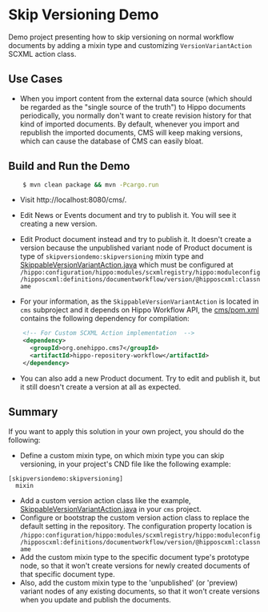 # Skip Versioning Demo

Demo project presenting how to skip versioning on normal workflow documents
by adding a mixin type and customizing ```VersionVariantAction``` SCXML action class.

## Use Cases

- When you import content from the external data source (which should be regarded as the "single source of the truth")
  to Hippo documents periodically, you normally don't want to create revision history for that kind of imported documents.
  By default, whenever you import and republish the imported documents, CMS will keep making versions, which can cause
  the database of CMS can easily bloat.

## Build and Run the Demo

```bash
    $ mvn clean package && mvn -Pcargo.run
```

- Visit http://localhost:8080/cms/.
- Edit News or Events document and try to publish it. You will see it creating a new version.
- Edit Product document instead and try to publish it. It doesn't create a version
  because the unpublished variant node of Product document is type of ```skipversiondemo:skipversioning``` mixin type and [SkippableVersionVariantAction.java](cms/src/main/java/org/example/skip/version/demo/cms/workflow/action/SkippableVersionVariantAction.java) which must be configured at
  ```/hippo:configuration/hippo:modules/scxmlregistry/hippo:moduleconfig/hipposcxml:definitions/documentworkflow/version/@hipposcxml:classname```

- For your information, as the ```SkippableVersionVariantAction``` is located in ```cms``` subproject and it depends on Hippo Workflow API, the [cms/pom.xml](cms/pom.xml) contains the following dependency for compilation:
```xml
    <!-- For Custom SCXML Action implementation  -->
    <dependency>
      <groupId>org.onehippo.cms7</groupId>
      <artifactId>hippo-repository-workflow</artifactId>
    </dependency>
```

- You can also add a new Product document. Try to edit and publish it, but it still doesn't create a version at all as expected.

## Summary

If you want to apply this solution in your own project, you should do the following:

- Define a custom mixin type, on which mixin type you can skip versioning,  in your project's CND file like the following example:
```
[skipversiondemo:skipversioning]
  mixin
```
- Add a custom version action class like the example, [SkippableVersionVariantAction.java](cms/src/main/java/org/example/skip/version/demo/cms/workflow/action/SkippableVersionVariantAction.java) in your ```cms``` project.
- Configure or bootstrap the custom version action class to replace the default setting in the repository. The configuration property location is ```/hippo:configuration/hippo:modules/scxmlregistry/hippo:moduleconfig/hipposcxml:definitions/documentworkflow/version/@hipposcxml:classname```
- Add the custom mixin type to the specific document type's prototype node, so that it won't create versions for newly created documents of that specific document type.
- Also, add the custom mixin type to the 'unpublished' (or 'preview) variant nodes of any existing documents, so that it won't create versions when you update and publish the documents.
